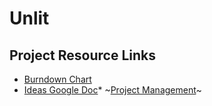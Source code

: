 Unlit
=====

Project Resource Links
----------------------
* [Burndown Chart](https://docs.google.com/spreadsheet/ccc?key=0AgDCiUHEgIvsdHo2N3JkRHY2aDZ5bUZtS3Byekk1OFE#gid=1)
* [Ideas Google Doc](https://docs.google.com/document/d/1hyolGpik-Dnw_ADXJac1sqzm-3przO4i-MstFqhBrK0/edit)* ~[Project Management](https://www.producteev.com/workspace/t/54597225b2fa09314f000001)~
